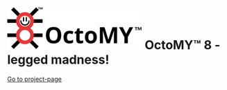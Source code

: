 # ![OctoMY™ Logo](octomy_logo.svg) OctoMY™ 8 - legged madness!

[Go to project-page](https://octomy.org)


